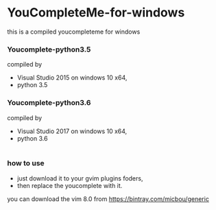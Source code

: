 # YouCompleteMe-for-windows
this is a compiled youcompleteme for windows
### Youcomplete-python3.5 
compiled  by
- Visual Studio 2015 on windows 10 x64, 
- python 3.5 
### Youcomplete-python3.6   
 compiled  by
- Visual Studio 2017 on windows 10 x64, 
- python 3.6  
![]()
### how to use 
- just download it to your gvim plugins foders,
- then replace the youcomplete with it.


you can download the vim 8.0 from https://bintray.com/micbou/generic

